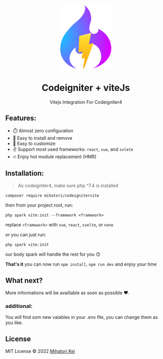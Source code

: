 <div align="center">
	<img width="160px" src="src/logo.svg">
  	<h1>Codeigniter + viteJs</h1>
  	<p>Vitejs Integration For Codeigniter4</p>
</div>

## Features:
 - ⏱️ Almost zero configuration
 - 🧩 Easy to install and remove
 - 🔨 Easy to customize
 - ✌️ Support most used frameworks: `react`, `vue`, and `svlete`
 - 🔥 Enjoy hot module replacement (HMR)
 
## Installation:

> As codeigniter4, make sure php ^7.4 is installed

```
composer require mihatori/codeignitervite
```

then from your project root, run:

```
php spark vite:init --framework <framework>
```

replace `<framework>` with `vue`, `react`, `svelte`, or `none`

or you can just run:

```
php spark vite:init
```

our body spark will handle the rest for you 🙃

**That's it**
you can now run `npm install`, `npm run dev` and enjoy your time

## What next?
More informations will be availiable as soon as possible ❤️.

### additional:
You will find som new vaiables in your .env file, you can change them as you like.

## License

MIT License &copy; 2022 [Mihatori Kei](https://github.com/firtadokei)

